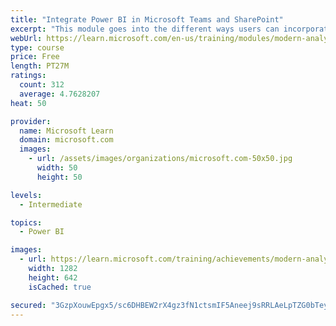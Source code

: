 ```yaml
---
title: "Integrate Power BI in Microsoft Teams and SharePoint"
excerpt: "This module goes into the different ways users can incorporate Power BI reports or visuals into Microsoft Teams and SharePoint to collaborate with others. This functionality allows users to pair analytics with collaboration tools they are already familiar with."
webUrl: https://learn.microsoft.com/en-us/training/modules/modern-analytics-teams/
type: course
price: Free
length: PT27M
ratings:
  count: 312
  average: 4.7628207
heat: 50

provider:
  name: Microsoft Learn
  domain: microsoft.com
  images:
    - url: /assets/images/organizations/microsoft.com-50x50.jpg
      width: 50
      height: 50

levels:
  - Intermediate

topics:
  - Power BI

images:
  - url: https://learn.microsoft.com/training/achievements/modern-analytics-teams-social.png
    width: 1282
    height: 642
    isCached: true

secured: "3GzpXouwEpgx5/sc6DHBEW2rX4gz3fN1ctsmIF5Aneej9sRRLAeLpTZG0bTeyESt7zLFVtAOncIHMwsb7bkJQ27iizm0w7dIQNxM8cCxjiUnkI+cDAInHTyndx6qSO7+x22bPQBQJTB+JtP8Ks2wx3Wo2W3hdVdcK/uzRs4m2ODDNJSS3rcoAUB8U8wBwjFLLSNHr2+jMhGfDYuZFM0SlnuMYjeg1Rhxa4r37ZiTdYk7Ahzg01duT/yVpwEeA5Sj8RXWxXy+yy0PI5SfiQ07HdhX9WerkYYTgejNHsdYIW0eQGEFWZIR2PkGJ8v9disFmcbB5ASggNWJfvIrK2ODSQXQA0gvD87qytF2x4ctnHUIHSxnfvTn7Fm5u+PUdSQsq99IAjeynJllomRbmaiG3As6ctaHzuQVDCT8ZDeaLC8=;LJwsaaFAWHCkwc6jFm4OhA=="
---
```


